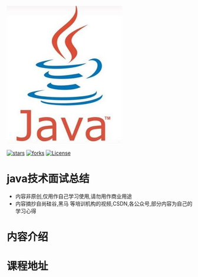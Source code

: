 ![](https://github.com/pounds018/MyInterviewSummary/raw/master/docs/_media/java_icon_coffee.jpg)

[![stars](https://badgen.net/github/stars/pounds018/MyInterviewSummary?icon=github&color=4ab8a1)](https://github.com/pounds018/MyInterviewSummary) 
[![forks](https://badgen.net/github/forks/pounds018/MyInterviewSummary?icon=github&color=4ab8a1)](https://github.com/pounds018/MyInterviewSummary)
[![License](https://img.shields.io/badge/license-Apache%202-4EB1BA.svg)](https://www.apache.org/licenses/LICENSE-2.0.html)

# java技术面试总结

- 内容非原创,仅用作自己学习使用,请勿用作商业用途
- 内容摘抄自尚硅谷,黑马 等培训机构的视频,CSDN,各公众号,部分内容为自己的学习心得

# 内容介绍


# 课程地址
